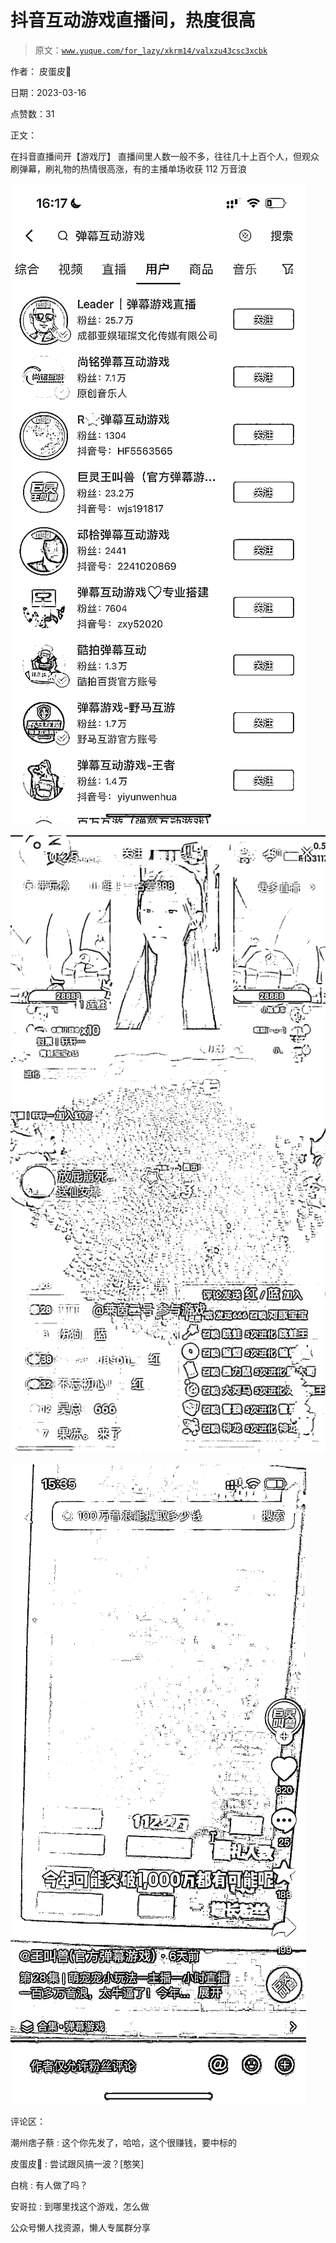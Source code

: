 # 抖音互动游戏直播间，热度很高

> 原文：[`www.yuque.com/for_lazy/xkrm14/valxzu43csc3xcbk`](https://www.yuque.com/for_lazy/xkrm14/valxzu43csc3xcbk)



作者： 皮蛋皮💠



日期：2023-03-16



点赞数：31

<ne-hole id="uaccc0df9" data-lake-id="uaccc0df9">

正文：



在抖音直播间开【游戏厅】 直播间里人数一般不多，往往几十上百个人，但观众刷弹幕，刷礼物的热情很高涨，有的主播单场收获 112 万音浪



![](img/664f4597b62cbf6101cb7c4a1e140d07.png)



![](img/f998bb7b1f7011703011f023aa9c9dd7.png)



![](img/e76688cdf79b31b362c905cb4f00b489.png)

<ne-hole id="u42e0051c" data-lake-id="u42e0051c">

评论区：



潮州痞子蔡 : 这个你先发了，哈哈，这个很赚钱，要中标的



皮蛋皮💠 : 尝试跟风搞一波？[憨笑]



白桃 : 有人做了吗？



安哥拉 : 到哪里找这个游戏，怎么做

<ne-hole id="u15ad8c2e" data-lake-id="u15ad8c2e">

公众号懒人找资源，懒人专属群分享

</ne-hole></ne-hole></ne-hole>